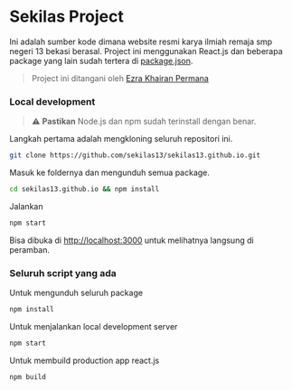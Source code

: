 # Sekilas Project

Ini adalah sumber kode dimana website resmi karya ilmiah remaja smp negeri 13 bekasi berasal. Project ini menggunakan React.js dan beberapa package yang lain sudah tertera di [package.json](package.json).

> Project ini ditangani oleh [Ezra Khairan Permana](github.com/reacto11mecha/)

### Local development

> :warning: **Pastikan** Node.js dan npm sudah terinstall dengan benar.

Langkah pertama adalah mengkloning seluruh repositori ini.

```sh
git clone https://github.com/sekilas13/sekilas13.github.io.git
```

Masuk ke foldernya dan mengunduh semua package.

```sh
cd sekilas13.github.io && npm install
```

Jalankan

```sh
npm start
```

Bisa dibuka di [http://localhost:3000](http://localhost:3000) untuk melihatnya langsung di peramban.

### Seluruh script yang ada

Untuk mengunduh seluruh package

```sh
npm install
```

Untuk menjalankan local development server

```sh
npm start
```

Untuk membuild production app react.js

```sh
npm build
```
